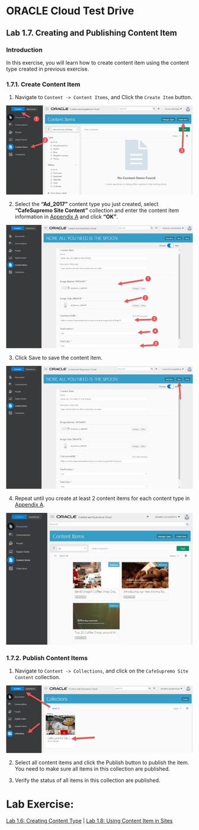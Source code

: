 # ORACLE Cloud Test Drive #

## Lab 1.7. Creating and Publishing Content Item ##

### Introduction ###
In this exercise, you will learn how to create content item using the content type
created in previous exercise.

### 1.7.1. Create Content Item ###

1. Navigate to ``Content -> Content Items``, and Click the ``Create Item`` button.

![](images/1.7.1.1.png)

2. Select the **“Ad_2017”** content type you just created, select **“CafeSupremo Site Content”** collection and enter the content item information in [Appendix A](resource/AppendixA.md) and click **“OK”**.

![](images/1.7.1.2.png)

3. Click Save to save the content item.

![](images/1.7.1.3.png)

4. Repeat until you create at least 2 content items for each content type in [Appendix A](resource/AppendixA.md).

![](images/1.7.1.4.png)

### 1.7.2. Publish Content Items ###

1. Navigate to ``Content -> Collections``, and click on the ``CafeSupremo Site Content`` collection.

![](images/1.7.2.1.png)

2. Select all content items and click the Publish button to publish the item. You need to make sure all items in this collection are published.

3. Verify the status of all items in this collection are published.


# Lab Exercise: #

[Lab 1.6: Creating Content Type](106-CecsLab.md) | [Lab 1.8: Using Content Item in Sites](108-CecsLab.md)